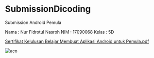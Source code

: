 # SubmissionDicoding
Submission Android Pemula

Nama : Nur Fidrotul Nasroh
NIM : 17090068
Kelas : 5D

[Sertifikat Kelulusan Belajar Membuat Aplikasi Android untuk Pemula.pdf](https://github.com/nasroh/SubmissionDicoding/files/3793268/Sertifikat.Kelulusan.Belajar.Membuat.Aplikasi.Android.untuk.Pemula.pdf)

![aco](https://user-images.githubusercontent.com/48342070/67938863-e98d5a80-fc02-11e9-9349-450e0126b389.png)
